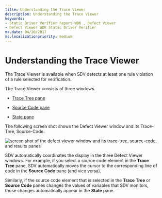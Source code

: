 ```yaml
---
title: Understanding the Trace Viewer
description: Understanding the Trace Viewer
keywords:
- Static Driver Verifier Report WDK , Defect Viewer
- Defect Viewer WDK Static Driver Verifier
ms.date: 04/20/2017
ms.localizationpriority: medium
---
```


# Understanding the Trace Viewer


The Trace Viewer is available when SDV detects at least one rule violation of a rule selected for verification.

The Trace Viewer consists of three windows.

-   [Trace Tree pane](trace-tree-pane.md)

-   [Source Code pane](source-code-pane.md)

-   [State pane](state-pane.md)

The following screen shot shows the Defect Viewer window and its Trace-Tree, Source-Code.

![screen shot of the defect viewer window and its trace-tree, source-code, and results panes](images/sdv-defectviewerlabeled.png)

SDV automatically coordinates the display in the three Defect Viewer windows. For example, if you select a source code element in the **Trace Tree** pane, SDV automatically moves the cursor to the corresponding line of code in the **Source Code** pane (and vice versa).

Similarly, if the source code element that is selected in the **Trace Tree** or **Source Code** panes changes the values of variables that SDV monitors, those changes automatically appear in the **State** pane.

 

 





